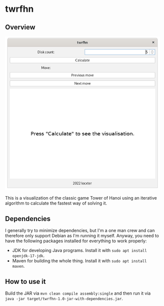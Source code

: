# twrfhn

## Overview

![Overview image](overview.png)

This is a visualization of the classic game Tower of Hanoi using an iterative algorithm to calculate the fastest way of solving it.

## Dependencies

I generally try to minimize dependencies, but I'm a one man crew and can therefore only support Debian as I'm running it myself. Anyway, you need to have the following packages installed for everything to work properly:

- JDK for developing Java programs. Install it with `sudo apt install openjdk-17-jdk`.
- Maven for building the whole thing. Install it with `sudo apt install maven`.

## How to use it

Build the JAR via `mvn clean compile assembly:single` and then run it via `java -jar target/twrfhn-1.0-jar-with-dependencies.jar`.
